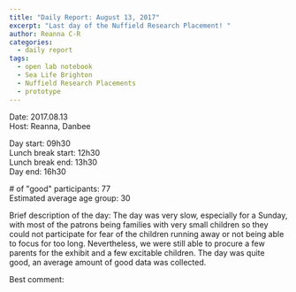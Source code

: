 ```yaml
---
title: "Daily Report: August 13, 2017"
excerpt: "Last day of the Nuffield Research Placement! "
author: Reanna C-R
categories:
  - daily report
tags:
  - open lab notebook
  - Sea Life Brighton
  - Nuffield Research Placements
  - prototype
---
```


Date: 2017.08.13  
Host: Reanna, Danbee  

Day start: 09h30   
Lunch break start: 12h30    
Lunch break end: 13h30  
Day end: 16h30  

\# of "good" participants: 77  
Estimated average age group: 30

Brief description of the day: The day was very slow, especially for a Sunday, with most of the patrons being families with very small children so they could not participate for fear of the children running away or not being able to focus for too long. Nevertheless, we were still able to procure a few parents for the exhibit and a few excitable children. The day was quite good, an average amount of good data was collected.

Best comment:
